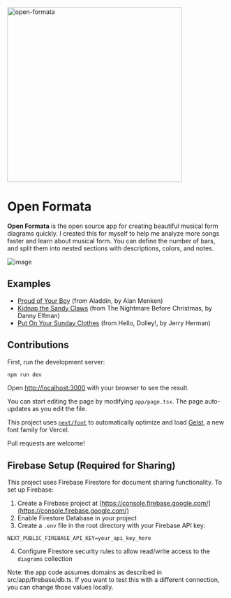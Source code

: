<img src="https://github.com/user-attachments/assets/8d64eba2-ff50-424f-a5ec-97862088c43d" alt="open-formata" width="400" />

# Open Formata

**Open Formata** is the open source app for creating beautiful musical form diagrams quickly. I created this for myself to help me analyze more songs faster and learn about musical form. You can define the number of bars, and split them into nested sections with
descriptions, colors, and notes.

![image](https://github.com/user-attachments/assets/39555dcd-ce61-42e4-894b-7102308e1612)

## Examples

- [Proud of Your Boy](https://openformata.com/?id=4fefb4ba-2802-4936-b538-232b0b8ee36b) (from Aladdin, by Alan Menken)
- [Kidnap the Sandy Claws](https://openformata.com/?id=05b02942-4ae9-46a8-94c7-78b336f80071) (from The Nightmare Before Christmas, by Danny Elfman)
- [Put On Your Sunday Clothes](https://openformata.com/?id=fe8c2e1a-8766-45da-bdb7-e448d9b93d33) (from Hello, Dolley!, by Jerry Herman)

## Contributions

First, run the development server:

```bash
npm run dev
```

Open [http://localhost:3000](http://localhost:3000) with your browser to see the result.

You can start editing the page by modifying `app/page.tsx`. The page auto-updates as you edit the file.

This project uses [`next/font`](https://nextjs.org/docs/app/building-your-application/optimizing/fonts) to automatically optimize and load [Geist](https://vercel.com/font), a new font family for Vercel.

Pull requests are welcome!

## Firebase Setup (Required for Sharing)

This project uses Firebase Firestore for document sharing functionality. To set up Firebase:

1. Create a Firebase project at [https://console.firebase.google.com/](https://console.firebase.google.com/)
2. Enable Firestore Database in your project
3. Create a `.env` file in the root directory with your Firebase API key:

```env
NEXT_PUBLIC_FIREBASE_API_KEY=your_api_key_here
```

4. Configure Firestore security rules to allow read/write access to the `diagrams` collection

Note: the app code assumes domains as described in src/app/firebase/db.ts. If you want to test this with a different connection, you can change those values locally.
